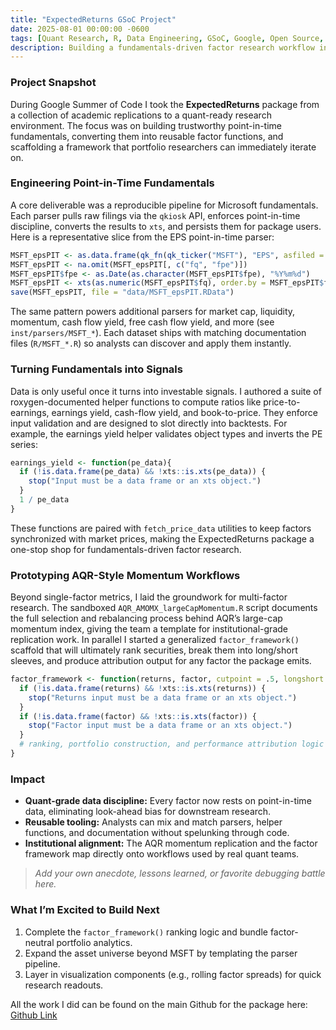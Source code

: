 ```yaml
---
title: "ExpectedReturns GSoC Project"
date: 2025-08-01 00:00:00 -0600
tags: [Quant Research, R, Data Engineering, GSoC, Google, Open Source, Finance]
description: Building a fundamentals-driven factor research workflow inside the ExpectedReturns R package. Open source through Google.
---
```

### Project Snapshot
<!-- ![Placeholder: Factor stack hero image](assets/img/expectedreturns/factor-stack-hero.jpg) -->

During Google Summer of Code I took the **ExpectedReturns** package from a collection of academic replications to a quant-ready research environment. The focus was on building trustworthy point-in-time fundamentals, converting them into reusable factor functions, and scaffolding a framework that portfolio researchers can immediately iterate on.

### Engineering Point-in-Time Fundamentals
<!-- ![Placeholder: Data lineage diagram](assets/img/expectedreturns/data-lineage.png) -->

A core deliverable was a reproducible pipeline for Microsoft fundamentals. Each parser pulls raw filings via the `qkiosk` API, enforces point-in-time discipline, converts the results to `xts`, and persists them for package users. Here is a representative slice from the EPS point-in-time parser:

```r
MSFT_epsPIT <- as.data.frame(qk_fn(qk_ticker("MSFT"), "EPS", asfiled = TRUE)[])
MSFT_epsPIT <- na.omit(MSFT_epsPIT[, c("fq", "fpe")])
MSFT_epsPIT$fpe <- as.Date(as.character(MSFT_epsPIT$fpe), "%Y%m%d")
MSFT_epsPIT <- xts(as.numeric(MSFT_epsPIT$fq), order.by = MSFT_epsPIT$fpe)
save(MSFT_epsPIT, file = "data/MSFT_epsPIT.RData")
```

The same pattern powers additional parsers for market cap, liquidity, momentum, cash flow yield, free cash flow yield, and more (see `inst/parsers/MSFT_*`). Each dataset ships with matching documentation files (`R/MSFT_*.R`) so analysts can discover and apply them instantly.

### Turning Fundamentals into Signals
<!-- ![Placeholder: Factor comparison chart](assets/img/expectedreturns/factor-comparison.png) -->

Data is only useful once it turns into investable signals. I authored a suite of roxygen-documented helper functions to compute ratios like price-to-earnings, earnings yield, cash-flow yield, and book-to-price. They enforce input validation and are designed to slot directly into backtests. For example, the earnings yield helper validates object types and inverts the PE series:

```r
earnings_yield <- function(pe_data){
  if (!is.data.frame(pe_data) && !xts::is.xts(pe_data)) {
    stop("Input must be a data frame or an xts object.")
  }
  1 / pe_data
}
```

These functions are paired with `fetch_price_data` utilities to keep factors synchronized with market prices, making the ExpectedReturns package a one-stop shop for fundamentals-driven factor research.

### Prototyping AQR-Style Momentum Workflows
<!-- ![Placeholder: Momentum holdings table](assets/img/expectedreturns/momentum-holdings.png) -->

Beyond single-factor metrics, I laid the groundwork for multi-factor research. The sandboxed `AQR_AMOMX_largeCapMomentum.R` script documents the full selection and rebalancing process behind AQR’s large-cap momentum index, giving the team a template for institutional-grade replication work. In parallel I started a generalized `factor_framework()` scaffold that will ultimately rank securities, break them into long/short sleeves, and produce attribution output for any factor the package emits.

```r
factor_framework <- function(returns, factor, cutpoint = .5, longshort = TRUE) {
  if (!is.data.frame(returns) && !xts::is.xts(returns)) {
    stop("Returns input must be a data frame or an xts object.")
  }
  if (!is.data.frame(factor) && !xts::is.xts(factor)) {
    stop("Factor input must be a data frame or an xts object.")
  }
  # ranking, portfolio construction, and performance attribution logic lives here
}
```

### Impact
- **Quant-grade data discipline:** Every factor now rests on point-in-time data, eliminating look-ahead bias for downstream research.
- **Reusable tooling:** Analysts can mix and match parsers, helper functions, and documentation without spelunking through code.
- **Institutional alignment:** The AQR momentum replication and the factor framework map directly onto workflows used by real quant teams.

> _Add your own anecdote, lessons learned, or favorite debugging battle here._

### What I’m Excited to Build Next
1. Complete the `factor_framework()` ranking logic and bundle factor-neutral portfolio analytics.
2. Expand the asset universe beyond MSFT by templating the parser pipeline.
3. Layer in visualization components (e.g., rolling factor spreads) for quick research readouts.

<!-- Personal reflections, internship outcomes, or shout-outs can live here. -->

All the work I did can be found on the main Github for the package here:
[Github Link](https://github.com/JustinMShea/ExpectedReturns)
